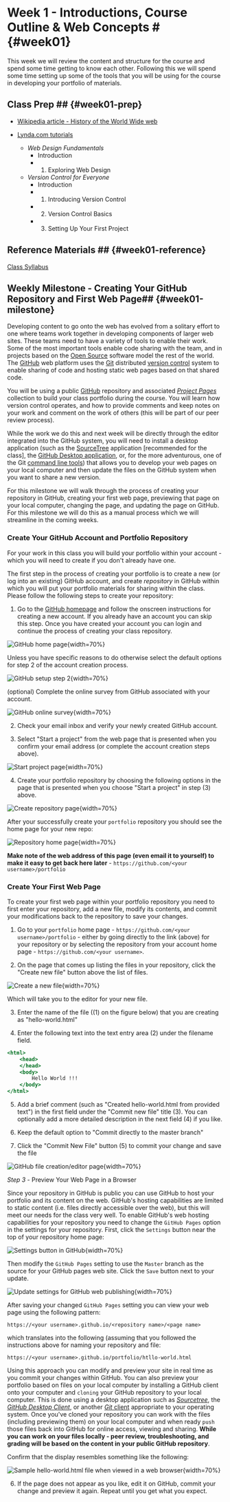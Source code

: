 <!---------------------------------------------------------------------------->
<!-- Week 01 ----------------------------------------------------------------->
<!---------------------------------------------------------------------------->

# Week 1 - Introductions, Course Outline & Web Concepts # {#week01}

This week we will review the content and structure for the course and spend some time getting to know each other. Following this we will spend some time setting up some of the tools that you will be using for the course in developing your portfolio of materials. 

## Class Prep ## {#week01-prep}

* [Wikipedia article - History of the World Wide web](http://en.wikipedia.org/wiki/History_of_the_World_Wide_Web)

* [Lynda.com tutorials](http://www.lynda.com/SharedPlaylist/2b710369c9ec4d8c964467225c6610ad?org=unm.edu)

	* *Web Design Fundamentals*
		* Introduction
		* 1. Exploring Web Design
	* *Version Control for Everyone*
		* Introduction
		* 1. Introducing Version Control
		* 2. Version Control Basics
		* 3. Setting Up Your First Project 

## Reference Materials ## {#week01-reference}

[Class Syllabus](https://github.com/UNM-GEOG-485-585/class-materials/raw/master/syllabus.pdf)


## Weekly Milestone - Creating Your GitHub Repository and First Web Page## {#week01-milestone}

Developing content to go onto the web has evolved from a solitary effort to one where teams work together in developing components of larger web sites. These teams need to have a variety of tools to enable their work. Some of the most important tools enable code sharing with the team, and in projects based on the [Open Source](http://opensource.org/osd-annotated) software model the rest of the world. The [GitHub](https://github.com/) web platform uses the [Git](http://git-scm.com/) distributed [version control](http://en.wikipedia.org/wiki/Revision_control) system to enable sharing of code and hosting static web pages based on that shared code. 

You will be using a public [GitHub](http://github.com) repository and associated [*Project Pages*](https://help.github.com/articles/user-organization-and-project-pages/) collection to build your class portfolio during the course. You will learn how version control operates, and how to provide comments and keep notes on your work and comment on the work of others (this will be part of our peer review process).

While the work we do this and next week will be directly through the editor integrated into the GitHub system, you will need to install a desktop application (such as the [SourceTree](https://www.sourcetreeapp.com/) application \[recommended for the class\], the [GitHub Desktop application](https://desktop.github.com), or, for the more adventurous, one of the Git [command line tools](https://git-scm.com/downloads)) that allows you to develop your web pages on your local computer and then update the files on the GitHub system when you want to share a new version. 

For this milestone we will walk through the process of creating your repository in GitHub, creating your first web page, previewing that page on your local computer, changing the page, and updating the page on GitHub. For this milestone we will do this as a manual process which we will streamline in the coming weeks. 

### Create Your GitHub Account and Portfolio Repository

For your work in this class you will build your portfolio within your account - which you will need to create if you don't already have one. 

The first step in the process of creating your portfolio is to create a new (or log into an existing) GitHub account, and create *repository* in GitHub within which you will put your portfolio materials for sharing within the class. Please follow the following steps to create your repository:

1. Go to the [GitHub homepage](https://github.com/) and follow the onscreen instructions for creating a new account. If you already have an account you can skip this step. Once you have created your account you can login and continue the process of creating your class repository. 

![GitHub home page](images/github_home.jpg){width=70%}

Unless you have specific reasons to do otherwise select the default options for step 2 of the account creation process. 

![GitHub setup step 2](images/github_step2.jpg){width=70%}

(optional) Complete the online survey from GitHub associated with your account. 

![GitHub online survey](images/github_step3.jpg){width=70%}
 
2. Check your email inbox and verify your newly created GitHub account. 

3. Select "Start a project" from the web page that is presented when you confirm your email address (or complete the account creation steps above).

![Start project page](images/github_start.jpg){width=70%}

4. Create your portfolio repository by choosing the following options in the page that is presented when you choose "Start a project" in step (3) above. 

![Create repository page](images/github_createRepo.jpg){width=70%}

After your successfully create your `portfolio` repository you should see the home page for your new repo:

![Repository home page](images/github_portfolioHome.jpg){width=70%}

**Make note of the web address of this page (even email it to yourself) to make it easy to get back here later** - `https://github.com/<your username>/portfolio`

### Create Your First Web Page

To create your first web page within your portfolio repository you need to first enter your repository, add a new file, modify its contents, and commit your modifications back to the repository to save your changes. 

1. Go to your `portfolio` home page -  `https://github.com/<your username>/portfolio` - either by going directly to the link (above) for your repository or by selecting the repository from your account home page - `https://github.com/<your username>`. 

2. On the page that comes up listing the files in your repository, click the "Create new file" button above the list of files. 

![Create a new file](images/github_createButton.jpg){width=70%}

Which will take you to the editor for your new file. 

3. Enter the name of the file ((1) on the figure below) that you are creating as "hello-world.html" 

4. Enter the following text into the text entry area (2) under the filename field. 

~~~~ {.html .numberLines startFrom="1"}
<html>
	<head>
	</head>		
	<body>
		Hello World !!!
	</body>	
</html>
~~~~~~~~~~~~~~~~~~~~~~~~~~~~~~~~~~~~~~~

5. Add a brief comment (such as "Created hello-world.html from provided text") in the first field under the "Commit new file" title (3). You can optionally add a more detailed description in the next field (4) if you like. 

6. Keep the default option to "Commit directly to the master branch"

7. Click the "Commit New File" button (5) to commit your change and save the file

![GitHub file creation/editor page](images/github_editor.jpg){width=70%}


*Step 3* - Preview Your Web Page in a Browser

Since your repository in GitHub is public you can use GitHub to host your portfolio and its content on the web. GitHub's hosting capabilities are limited to static content (i.e. files directly accessible over the web), but this will meet our needs for the class very well. To enable GitHub's web hosting capabilities for your repository you need to change the `GitHub Pages` option in the settings for your repository. First, click the `Settings` button near the top of your repository home page:

![Settings button in GitHub](images/github_settingsButton.jpg){width=70%}

Then modify the `GitHub Pages` setting to use the `Master` branch as the source for your GitHub pages web site. Click the `Save` button next to your update. 

![Update settings for GitHub web publishing](images/github_settingsForWeb.jpg){width=70%}

After saving your changed `GitHub Pages` setting you can view your web page using the following pattern: 

`https://<your username>.github.io/<repository name>/<page name>`

which translates into the following (assuming that you followed the instructions above for naming your repository and file:

`https://<your username>.github.io/portfolio/htllo-world.html`

Using this approach you can modify and preview your site in real time as you commit your changes within GitHub. You can also preview your portfolio based on files on your local computer by installing a GitHub client onto your computer and `cloning` your GitHub repository to your local computer. This is done using a desktop application such as [*Sourcetree*](https://www.sourcetreeapp.com), the [*GitHub Desktop Client*](https://desktop.github.com), or another [*Git* client](https://git-scm.com/downloads) appropriate to your operating system. Once you've cloned your repository you can work with the files (including previewing them) on your local computer and when ready `push` those files back into GitHub for online access, viewing and sharing. **While you can work on your files locally - peer review, troubleshooting, and grading will be based on the content in your public GitHub repository**. 


Confirm that the display resembles something like the following:

![Sample `hello-world.html` file when viewed in a web browser](images/hello-world.png){width=70%}

6. If the page does not appear as you like, edit it on GitHub, commit your change and preview it again. Repeat until you get what you expect. 

